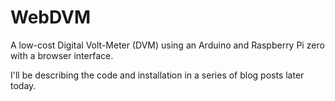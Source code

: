 # WebDVM

A low-cost Digital Volt-Meter (DVM) using an Arduino and Raspberry Pi zero
with a browser interface.

I'll be describing the code and installation in a series of blog posts later today.